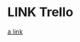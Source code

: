 # LINK Trello 
[a link](https://trello.com/b/9cUCaX2o/b%C3%A0i-t%E1%BA%ADp-l%E1%BB%9Bn-cnpm-blog-web)

